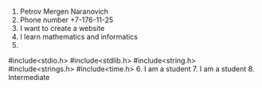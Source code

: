 1.  Petrov Mergen Naranovich
2.  Phone number +7-176-11-25
3.  I want to create a website
4.  I learn mathematics and informatics
5.
  #include<stdio.h>
  #include<stdlib.h>
  #include<string.h>
  #include<strings.h>
  #include<time.h>
6.  I am a student
7.  I am a student
8.  Intermediate
